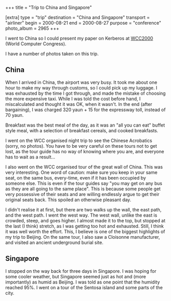 +++
title = "Trip to China and Singapore"

[extra]
type = "trip"
destination = "China and Singapore"
transport = "airliner"
begin = 2000-08-21
end = 2000-08-27
purpose = "conference"
photo_album = 2965
+++

I went to China so I could present my paper on Kerberos at
[WCC2000](@/posts/2000-08-25-WCC2000.md) (World Computer Congress).

I have a number of photos taken on this trip.

## China

When I arrived in China, the airport was very busy. It took me about one hour
to make my way through customs, so I could pick up my luggage. I was exhausted
by the time I got through, and made the mistake of choosing the more expensive
taxi. While I was told the cost before hand, I miscalculated and thought it was
OK, when it wasn't. In the end (after bargaining), I was charged 320 yaun + 15
for the expressway toll, instead of 70 yaun.

Breakfast was the best meal of the day, as it was an "all you can eat" buffet
style meal, with a selection of breakfast cereals, and cooked breakfasts.

I went on the WCC organised night trip to see the Chinese Acrobatics (sorry, no
photos). You have to be very careful on these tours not to get lost, as the
tour guide has no way of knowing where you are, and everyone has to wait as a
result...

I also went on the WCC organised tour of the great wall of China. This was very
interesting. One word of caution: make sure you keep in your same seat, on the
same bus, every-time, even if it has been occupied by someone else. This is
even if the tour guides say "you may get on any bus as they are all going to
the same place". This is because some people get very possessive of their seats
and are willing endlessly argue to get their original seats back. This spoiled
an otherwise pleasant day.

I didn't realise it at first, but there are two walks up the wall, the east
path, and the west path. I went the west way. The west wall, unlike the east is
crowded, steep, and goes higher. I almost made it to the top, but stopped at
the last (I think) stretch, as I was getting too hot and exhausted. Still, I
think it was well worth the effort. This, I believe is one of the biggest
highlights of my trip to Beijing. On the same tour, I also saw a Cloisonne
manufacturer, and visited an ancient underground burial site.

## Singapore

I stopped on the way back for three days in Singapore. I was hoping for some
cooler weather, but Singapore seemed just as hot and (more importantly) as
humid as Beijing. I was told as one point that the humidity reached 95%. I went
on a tour of the Sentosa island and some parts of the city.
